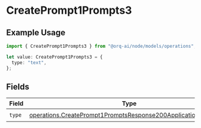 # CreatePrompt1Prompts3

## Example Usage

```typescript
import { CreatePrompt1Prompts3 } from "@orq-ai/node/models/operations";

let value: CreatePrompt1Prompts3 = {
  type: "text",
};
```

## Fields

| Field                                                                                                                                          | Type                                                                                                                                           | Required                                                                                                                                       | Description                                                                                                                                    |
| ---------------------------------------------------------------------------------------------------------------------------------------------- | ---------------------------------------------------------------------------------------------------------------------------------------------- | ---------------------------------------------------------------------------------------------------------------------------------------------- | ---------------------------------------------------------------------------------------------------------------------------------------------- |
| `type`                                                                                                                                         | [operations.CreatePrompt1PromptsResponse200ApplicationJSONType](../../models/operations/createprompt1promptsresponse200applicationjsontype.md) | :heavy_check_mark:                                                                                                                             | N/A                                                                                                                                            |